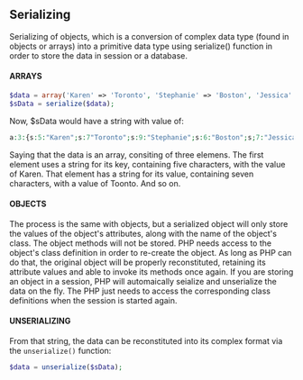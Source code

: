 ## Serializing
Serializing of objects, which is a conversion of complex data type (found in objects or arrays) into a primitive data type using serialize() function in order to store the data in session or a database.

#### ARRAYS
```php
$data = array('Karen' => 'Toronto', 'Stephanie' => 'Boston', 'Jessica' => 'State College');
$sData = serialize($data);
```
Now, $sData would have a string with value of:
```php
a:3:{s:5:"Karen";s:7"Toronto";s:9:"Stephanie";s:6:"Boston";s;7:"Jessica";s:13:"Stage College";}
```
Saying that the data is an array, consiting of three elemens. The first element uses a string for its key, containing five characters, with the value of Karen. That element has a string for its value, containing seven characters, with a value of Toonto. And so on.

#### OBJECTS
The process is the same with objects, but a serialized object will only store the values of the object's attributes, along with the name of the object's class. The object methods will not be stored. 
PHP needs access to the object's class definition in order to re-create the object. As long as PHP can do that, the original object will be properly reconstituted, retaining its attribute values and able to invoke its methods once again.
If you are storing an object in a session, PHP will automaically seialize and unserialize the data on the fly. The PHP just needs to access the corresponding class definitions when the session is started again.

#### UNSERIALIZING
From  that string, the data can be reconstituted into its complex format via the ```unserialize()``` function:
```php
$data = unserialize($sData);
```
